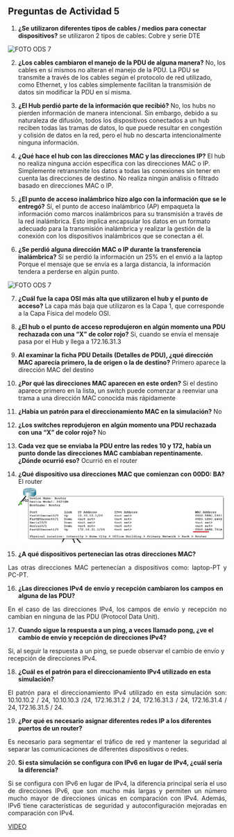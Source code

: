 ## Preguntas de Actividad 5

1. **¿Se utilizaron diferentes tipos de cables / medios para conectar dispositivos?**
   se utilizaron 2 tipos de cables: Cobre y serie DTE

 <p align="light">
  <img src="https://i.postimg.cc/Vvyfhdrz/actv5-1jpg.jpg)](https://postimg.cc/G8Qn83xf)" alt="FOTO ODS 7" width="600px" />
</p>
  
   
2. **¿Los cables cambiaron el manejo de la PDU de alguna manera?**
No, los cables en sí mismos no alteran el manejo de la PDU. La PDU se transmite a través de los cables según el protocolo de red utilizado, como Ethernet, y los cables simplemente facilitan la transmisión de datos sin modificar la PDU en sí misma.

3.	**¿El Hub perdió parte de la información que recibió?**
No, los hubs no pierden información de manera intencional. Sin embargo, debido a su naturaleza de difusión, todos los dispositivos conectados a un hub reciben todas las tramas de datos, lo que puede resultar en congestión y colisión de datos en la red, pero el hub no descarta intencionalmente ninguna información.

4.	**¿Qué hace el hub con las direcciones MAC y las direcciones IP?**
El hub no realiza ninguna acción específica con las direcciones MAC o IP. Simplemente retransmite los datos a todas las conexiones sin tener en cuenta las direcciones de destino. No realiza ningún análisis o filtrado basado en direcciones MAC o IP.

5.	**¿El punto de acceso inalámbrico hizo algo con la información que se le entregó?**
Sí, el punto de acceso inalámbrico (AP) empaqueta la información como marcos inalámbricos para su transmisión a través de la red inalámbrica. Esto implica encapsular los datos en un formato adecuado para la transmisión inalámbrica y realizar la gestión de la conexión con los dispositivos inalámbricos que se conectan a él.

6.	**¿Se perdió alguna dirección MAC o IP durante la transferencia inalámbrica?**
Sí se perdió la información un 25% en el envió a la laptop Porque el mensaje que se envía es a larga distancia, la información tendera a perderse en algún punto.

<p align="light">
  <img src="https://i.postimg.cc/qvX8nXcr/Imagen1.png)](https://postimg.cc/fVytQdgq)" alt="FOTO ODS 7" width="600px" />
</p>

7.	**¿Cuál fue la capa OSI más alta que utilizaron el hub y el punto de acceso?**
La capa más baja que utilizaron es la Capa 1, que corresponde a la Capa Física del modelo OSI.

8. **¿El hub o el punto de acceso reprodujeron en algún momento una PDU rechazada con una “X” de color rojo?**
Si, cuando se envía el mensaje pasa por el Hub y llega a 172.16.31.3

9. **Al examinar la ficha PDU Details (Detalles de PDU), ¿qué dirección MAC aparecía primero, la de origen o la de destino?**
Primero aparece la dirección MAC del destino

10. **¿Por qué las direcciones MAC aparecen en este orden?**
Si el destino aparece primero en la lista, un switch puede comenzar a reenviar una trama a una dirección MAC conocida más rápidamente

11. **¿Había un patrón para el direccionamiento MAC en la simulación?**
No
12. **¿Los switches reprodujeron en algún momento una PDU rechazada con una “X” de color rojo?**
No
13. **Cada vez que se enviaba la PDU entre las redes 10 y 172, había un punto donde las direcciones MAC cambiaban repentinamente. ¿Dónde ocurrió eso?**
Ocurrió en el router
14. **¿Qué dispositivo usa direcciones MAC que comienzan con 00D0: BA?**
El router
![Dirección MAC](imagen1.jpg)

15. **¿A qué dispositivos pertenecían las otras direcciones MAC?**
    
<p align="justify">
Las otras direcciones MAC pertenecían a dispositivos como: laptop-PT y  PC-PT.
 </p>
 
16. **¿Las direcciones IPv4 de envío y recepción cambiaron los campos en alguna de las PDU?**
    
<p align="justify">
En el caso de las direcciones IPv4, los campos de envío y recepción no cambian en ninguna de las PDU (Protocol Data Unit).
 </p>
 
17. **Cuando sigue la respuesta a un ping, a veces llamado pong, ¿ve el cambio de envío y recepción de direcciones IPv4?**
    
<p align="justify">
  
Sí, al seguir la respuesta a un ping, se puede observar el cambio de envío y recepción de direcciones IPv4.
 </p>
 
18. **¿Cuál es el patrón para el direccionamiento IPv4 utilizado en esta simulación?**
    
<p align="justify">
  El patrón para el direccionamiento IPv4 utilizado en esta simulación son: 10.10.10.2 / 24, 10.10.10.3 /24, 172.16.31.2 / 24, 172.16.31.3 / 24, 172.16.31.4 / 24, 172.16.31.5 / 24.
 </p>
 
19. **¿Por qué es necesario asignar diferentes redes IP a los diferentes puertos de un router?**
    
<p align="justify">
  Es necesario para segmentar el tráfico de red y mantener la seguridad al separar las comunicaciones de diferentes dispositivos o redes.
 </p>
 
20. **Si esta simulación se configura con IPv6 en lugar de IPv4, ¿cuál sería la diferencia?**

<p align="justify">
  Si se configura con IPv6 en lugar de IPv4, la diferencia principal sería el uso de direcciones IPv6, que son mucho más largas y permiten un número mucho mayor de direcciones únicas en comparación con IPv4. Además, IPv6 tiene características de seguridad y autoconfiguración mejoradas en comparación con IPv4.
 </p>

[VIDEO](https://drive.google.com/file/d/1Tlcle0xfso9_v0IXUv7ozB1l3iiOEh-A/view?usp=sharing)
